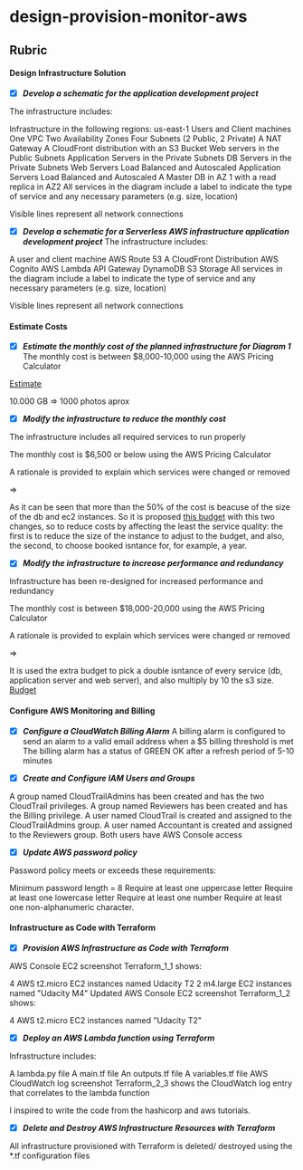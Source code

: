 # design-provision-monitor-aws

## Rubric

#### Design Infrastructure Solution

- [x] ***Develop a schematic for the application development project*** 

The infrastructure includes:

Infrastructure in the following regions: us-east-1
Users and Client machines
One VPC
Two Availability Zones
Four Subnets (2 Public, 2 Private)
A NAT Gateway
A CloudFront distribution with an S3 Bucket
Web servers in the Public Subnets
Application Servers in the Private Subnets
DB Servers in the Private Subnets
Web Servers Load Balanced and Autoscaled
Application Servers Load Balanced and Autoscaled
A Master DB in AZ 1 with a read replica in AZ2
All services in the diagram include a label to indicate the type of service and any necessary parameters (e.g. size, location)

Visible lines represent all network connections


- [x] ***Develop a schematic for a Serverless AWS infrastructure application development project*** The infrastructure includes:

A user and client machine
AWS Route 53
A CloudFront Distribution
AWS Cognito
AWS Lambda
API Gateway
DynamoDB
S3 Storage
All services in the diagram include a label to indicate the type of service and any necessary parameters (e.g. size, location)

Visible lines represent all network connections

#### Estimate Costs


- [x] ***Estimate the monthly cost of the planned infrastructure for Diagram 1*** The monthly cost is between $8,000-10,000 using the AWS Pricing Calculator

[Estimate](https://calculator.aws/#/estimate?id=4f4762e2238876c5b20678f5b9b9bfb57f6957e6)

10.000 GB => 1000 photos aprox

- [x] ***Modify the infrastructure to reduce the monthly cost*** 

The infrastructure includes all required services to run properly

The monthly cost is $6,500 or below using the AWS Pricing Calculator

A rationale is provided to explain which services were changed or removed

=>

As it can be seen that more than the 50% of the cost is beacuse of the size of the db and ec2 instances. So it is proposed [this budget](https://calculator.aws/#/estimate?id=74d82b03d412ed04fd371fd27694ae7e7d1a2e84) with this two changes, so to reduce costs by affecting the least the service quality: the first is to reduce the size of the instance to adjust to the budget, and also, the second, to choose booked isntance for, for example, a year.


- [x] ***Modify the infrastructure to increase performance and redundancy*** 

Infrastructure has been re-designed for increased performance and redundancy

The monthly cost is between $18,000-20,000 using the AWS Pricing Calculator

A rationale is provided to explain which services were changed or removed

=>

It is used the extra budget to pick a double isntance of every service (db, application server and web server), and also multiply by 10 the s3 size. [Budget](https://calculator.aws/#/estimate?id=24218eec5c2455be1e4541a7259284564cd6c0c0)

#### Configure AWS Monitoring and Billing


- [x] ***Configure a CloudWatch Billing Alarm*** A billing alarm is configured to send an alarm to a valid email address when a $5 billing threshold is met
The billing alarm has a status of GREEN OK after a refresh period of 5-10 minutes

- [x] ***Create and Configure IAM Users and Groups*** 

A group named CloudTrailAdmins has been created and has the two CloudTrail privileges.
A group named Reviewers has been created and has the Billing privilege.
A user named CloudTrail is created and assigned to the CloudTrailAdmins group.
A user named Accountant is created and assigned to the Reviewers group.
Both users have AWS Console access

- [x] ***Update AWS password policy*** 

Password policy meets or exceeds these requirements:

Minimum password length = 8
Require at least one uppercase letter
Require at least one lowercase letter
Require at least one number
Require at least one non-alphanumeric character.

#### Infrastructure as Code with Terraform


- [x] ***Provision AWS Infrastructure as Code with Terraform*** 

AWS Console EC2 screenshot Terraform_1_1 shows:

4 AWS t2.micro EC2 instances named Udacity T2
2 m4.large EC2 instances named "Udacity M4"
Updated AWS Console EC2 screenshot Terraform_1_2 shows:

4 AWS t2.micro EC2 instances named "Udacity T2"

- [x] ***Deploy an AWS Lambda function using Terraform*** 

Infrastructure includes:

A lambda.py file
A main.tf file
An outputs.tf file
A variables.tf file
AWS CloudWatch log screenshot Terraform_2_3 shows the CloudWatch log entry that correlates to the lambda function

I inspired to write the code from the hashicorp and aws tutorials.

- [x] ***Delete and Destroy AWS Infrastructure Resources with Terraform*** 

All infrastructure provisioned with Terraform is deleted/ destroyed using the *.tf configuration files

